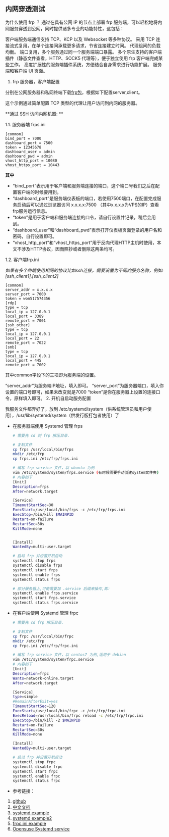 内网穿透测试
------------

为什么使用 frp ？
通过在具有公网 IP 的节点上部署 frp 服务端，可以轻松地将内网服务穿透到公网，同时提供诸多专业的功能特性，这包括：

客户端服务端通信支持 TCP、KCP 以及 Websocket 等多种协议。
采用 TCP 连接流式复用，在单个连接间承载更多请求，节省连接建立时间。
代理组间的负载均衡。
端口复用，多个服务通过同一个服务端端口暴露。
多个原生支持的客户端插件（静态文件查看，HTTP、SOCK5 代理等），便于独立使用 frp 客户端完成某些工作。
高度扩展性的服务端插件系统，方便结合自身需求进行功能扩展。
服务端和客户端 UI 页面。
1. frp 服务器，客户端配置

分别在公网服务器和私网终端下载[frp包](https://github.com/fatedier/frp/releases)，根据如下配置server,client。

这个示例通过简单配置 TCP 类型的代理让用户访问到内网的服务器。

**通过 SSH 访问内网机器: **

1.1. 服务器端 frps.ini

```
[common]
bind_port = 7000
dashboard_port = 7500
token = 12345678
dashboard_user = admin
dashboard_pwd = admin
vhost_http_port = 10080
vhost_https_port = 10443
```

**其中**

  * “bind_port”表示用于客户端和服务端连接的端口，这个端口号我们之后在配置客户端的时候要用到。
  * “dashboard_port”是服务端仪表板的端口，若使用7500端口，在配置完成服务启动后可以通过浏览器访问 x.x.x.x:7500 （其中x.x.x.x为VPS的IP）查看frp服务运行信息。
  * “token”是用于客户端和服务端连接的口令，请自行设置并记录，稍后会用到。
  * “dashboard_user”和“dashboard_pwd”表示打开仪表板页面登录的用户名和密码，自行设置即可。
  * “vhost_http_port”和“vhost_https_port”用于反向代理HTTP主机时使用，本文不涉及HTTP协议，因而照抄或者删除这两条均可。


1.2. 客户端frp.ini

*如果有多个终端使用相同的协议比如ssh连接，需要设置为不同的服务名称，例如:[ssh_client1],[ssh_client2]*

```
[common]
server_addr = x.x.x.x
server_port = 7000
token = won517574356
[rdp]
type = tcp
local_ip = 127.0.0.1   
local_port = 3389
remote_port = 7001
[ssh_other]
type = tcp
local_ip = 127.0.0.1   
local_port = 22
remote_port = 7022  
[smb]
type = tcp
local_ip = 127.0.0.1
local_port = 445
remote_port = 7002
```
其中common字段下的三项即为服务端的设置。

“server_addr”为服务端IP地址，填入即可。
“server_port”为服务器端口，填入你设置的端口号即可，如果未改变就是7000
“token”是你在服务器上设置的连接口令，原样填入即可。
2. 开机自启动服务配置

我服务文件都弄好了，放到 /etc/systemd/system（供系统管理员和用户使用），/usr/lib/systemd/system（供发行版打包者使用）了

* 在服务器端使用 Systemd 管理 frps

  ```bash
  # 需要先 cd 到 frp 解压目录.

  # 复制文件
  cp frps /usr/local/bin/frps
  mkdir /etc/frp
  cp frps.ini /etc/frp/frps.ini

  # 编写 frp service 文件，以 ubuntu 为例
  vim /etc/systemd/system/frps.service (有时候需要手动创建system文件夹)
  # 内容如下
  [Unit]
  Description=frps
  After=network.target

  [Service]
  TimeoutStartSec=30
  ExecStart=/usr/local/bin/frps -c /etc/frp/frps.ini
  ExecStop=/bin/kill $MAINPID
  Restart=on-failure
  RestartSec=30s
  KillMode=none


  [Install]
  WantedBy=multi-user.target

  # 启动 frp 并设置开机启动
  systemctl stop frps
  systemctl disable frps
  systemctl start frps
  systemctl enable frps
  systemctl status frps

  # 部分服务器上,可能需要加 .service 后缀来操作,即:
  systemctl enable frps.service
  systemctl start frps.service
  systemctl status frps.service
  ```
* 在客户端使用 Systemd 管理 frpc

  ```bash
  # 需要先 cd frp 解压目录.

  # 复制文件
  cp frpc /usr/local/bin/frpc
  mkdir /etc/frp
  cp frpc.ini /etc/frp/frpc.ini

  # 编写 frp service 文件，以 centos7 为例,适用于 debian
  vim /etc/systemd/system/frpc.service
  # 内容如下
  [Unit]
  Description=frpc
  Wants=network-online.target
  After=network.target

  [Service]
  type=simple
  #RemainAfterExit=yes
  TimeoutStartSec=120
  ExecStart=/usr/local/bin/frpc -c /etc/frp/frpc.ini
  ExecReload=/usr/local/bin/frpc reload -c /etc/frp/frpc.ini
  ExecStop=/bin/kill -2 $MAINPID
  Restart=on-failure
  RestartSec=30s
  KillMode=none

  [Install]
  WantedBy=multi-user.target

  # 启动 frp 并设置开机启动
  systemctl stop frpc
  systemctl disable frpc
  systemctl start frpc
  systemctl enable frpc
  systemctl status frpc
  ```
* 参考链接：

1. [github](https://github.com/fatedier/frp)
2. [中文文档](https://gofrp.org/docs/setup/)
3. [systemd example](https://www.jianshu.com/p/ea7dec93ee92)
4. [systemd example2](https://zhuanlan.zhihu.com/p/80908971)
5. [frpc.ini example](https://sspai.com/post/52523)
6. [Opensuse Systemd service](https://zh.opensuse.org/openSUSE:How_to_write_a_systemd_service)
